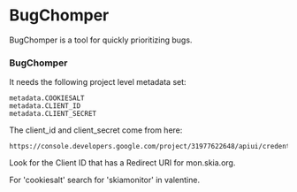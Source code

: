 BugChomper
===========

BugChomper is a tool for quickly prioritizing bugs.

### BugChomper ###
It needs the following project level metadata set:

    metadata.COOKIESALT
    metadata.CLIENT_ID
    metadata.CLIENT_SECRET

The client_id and client_secret come from here:

    https://console.developers.google.com/project/31977622648/apiui/credential

Look for the Client ID that has a Redirect URI for mon.skia.org.

For 'cookiesalt' search for 'skiamonitor' in valentine.

